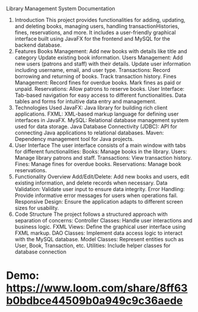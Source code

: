 Library Management System Documentation
1. Introduction
This project provides functionalities for adding, updating, and deleting books, managing users, handling transactionHistories, fines, reservations, and more. It includes a user-friendly graphical interface built using JavaFX for the frontend and MySQL for the backend database.
2. Features
Books Management:
Add new books with details like title and category
Update existing book information.
Users Management:
Add new users (patrons and staff) with their details.
Update user information including username, email, and user type.
Transactions:
Record borrowing and returning of books.
Track transaction history.
Fines Management:
Record fines for overdue books.
Mark fines as paid or unpaid.
Reservations:
Allow patrons to reserve books.
User Interface:
Tab-based navigation for easy access to different functionalities.
Data tables and forms for intuitive data entry and management.
3. Technologies Used
JavaFX: Java library for building rich client applications.
FXML: XML-based markup language for defining user interfaces in JavaFX.
MySQL: Relational database management system used for data storage.
Java Database Connectivity (JDBC): API for connecting Java applications to relational databases.
Maven: Dependency management tool for Java projects.
4. User Interface
The user interface consists of a main window with tabs for different functionalities:
Books: Manage books in the library.
Users: Manage library patrons and staff.
Transactions: View transaction history.
Fines: Manage fines for overdue books.
Reservations: Manage book reservations.
5. Functionality Overview
Add/Edit/Delete: Add new books and users, edit existing information, and delete records when necessary.
Data Validation: Validate user input to ensure data integrity.
Error Handling: Provide informative error messages for users when operations fail.
Responsive Design: Ensure the application adapts to different screen sizes for usability.
6. Code Structure
The project follows a structured approach with separation of concerns:
Controller Classes: Handle user interactions and business logic.
FXML Views: Define the graphical user interface using FXML markup.
DAO Classes: Implement data access logic to interact with the MySQL database.
Model Classes: Represent entities such as User, Book, Transaction, etc.
Utilities: Include helper classes for database connection

# Demo: https://www.loom.com/share/8ff63b0bdbce44509b0a949c9c36aede
